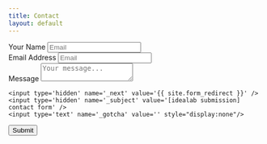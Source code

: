 ```yaml
---
title: Contact
layout: default
---
```


<form class="form-horizontal" action="//formspree.io/contact@idealabasu.com" method="POST">

  <div class="form-group">
    <label for="user_name">Your Name</label>
    <input type="text" name="name" class="form-control" id="user_name" placeholder="Email">
  </div>

  <div class="form-group">
    <label for="email_address">Email Address</label>
    <input type="email" name="_replyto" class="form-control" id="email_address" placeholder="Email">
  </div>

  <div class="form-group">
    <label for="message">Message</label>
    <textarea name="message" id="message" class="form-control" placeholder="Your message..."></textarea>
  </div>
  
    <input type='hidden' name='_next' value='{{ site.form_redirect }}' />
    <input type='hidden' name='_subject' value='[idealab submission] contact form' />
    <input type='text' name='_gotcha' value='' style="display:none"/>
  <button type="submit" class="btn btn-default">Submit</button>
</form> 